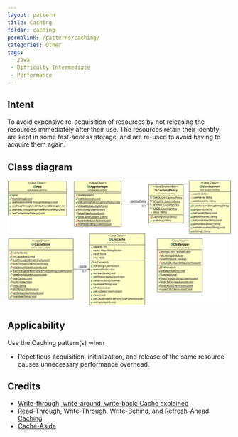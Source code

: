 ```yaml
---
layout: pattern
title: Caching
folder: caching
permalink: /patterns/caching/
categories: Other
tags:
 - Java
 - Difficulty-Intermediate
 - Performance
---
```


## Intent
To avoid expensive re-acquisition of resources by not releasing
the resources immediately after their use. The resources retain their identity, are kept in some
fast-access storage, and are re-used to avoid having to acquire them again.

## Class diagram
![alt text](./etc/caching.png "Caching")

## Applicability
Use the Caching pattern(s) when

* Repetitious acquisition, initialization, and release of the same resource causes unnecessary performance overhead.

## Credits

* [Write-through, write-around, write-back: Cache explained](http://www.computerweekly.com/feature/Write-through-write-around-write-back-Cache-explained)
* [Read-Through, Write-Through, Write-Behind, and Refresh-Ahead Caching](https://docs.oracle.com/cd/E15357_01/coh.360/e15723/cache_rtwtwbra.htm#COHDG5177)
* [Cache-Aside](https://msdn.microsoft.com/en-us/library/dn589799.aspx)
